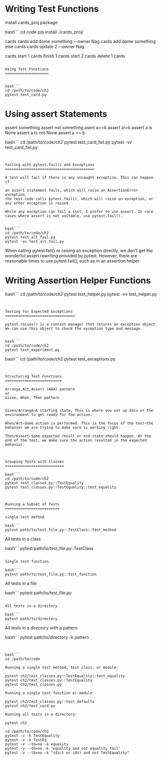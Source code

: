 

Writing Test Functions
=======================

install cards_proj package

bash```
cd code
pip install ./cards_proj/

cards
cards add dome something --owner Nag
cards add dome something else
cards
cards update 2 --owner Nag

cards start 1
cards finish 1
cards start 2
cards delete 1
cards

```

Using Test Functions
====================


bash```
cd /path/to/code/ch2
pytest test_card.py
```


Using assert Statements
========================

assert something
assert not something
asert a==b
assert a!=b
assert a is None
assert a is not None
assert a <= b


bash```
cd /path/to/code/ch2
pytest test_card_fail.py
pytest -vv test_card_fail.py
```


Failing with pytest.fail() and Exceptions
=========================================

A test will fail if there is any uncaught exception. This can happen if

an assert statement fails, which will raise an AssertionError exception,
the test code calls pytest.fail(), which will raise an exception, or
any other exception is raised.

While any exception can fail a test, I prefer to use assert. In rare cases where assert is not suitable, use pytest.fail().


bash```
cd /path/to/code/ch2
pytest test_alt_fail.py
pytest -vv test_alt_fail.py
```

When calling pytest.fail() or raising an exception directly, we don’t get the wonderful assert rewriting provided by pytest. 
However, there are reasonable times to use pytest.fail(), such as in an assertion helper.


Writing Assertion Helper Functions
==================================

bash```
cd /path/to/code/ch2
pytest test_helper.py
pytest -vv test_helper.py
```


Testing for Expected Exceptions
================================

pytest.raises() is a context manager that returns an exception object. We can use this object to check the exception type and message.


bash```
cd /path/to/code/ch2
pytest test_experiment.py
```

bash```
cd /path/to/code/ch2
pytest test_exceptions.py
```


Structuring Test Functions
==========================

Arrange,Act,Assert (AAA) pattern
or
Given, When, Then pattern


Given/Arrange—A starting state. This is where you set up data or the environment to get ready for the action.

When/Act—Some action is performed. This is the focus of the test—the behavior we are trying to make sure is working right.

Then/Assert—Some expected result or end state should happen. At the end of the test, we make sure the action resulted in the expected behavior.



Grouping Tests with Classes
===========================

bash```
cd /path/to/code/ch2
pytest test_classes.py::TestEquality
pytest test_classes.py::TestEquality::test_equality



Running a Subset of Tests
=========================

single test method

bash```
pytest path/to/test_file.py::TestClass::test_method
```

All tests in a class

bash```
pytest path/to/test_file.py::TestClass
```

Single test function

bash```
pytest path/to/test_file.py::test_function
```

All tests in a file

bash```
pytest path/to/test_file.py
```

All tests in a directory

bash```
pytest path/to/directory
```

All tests in a directory with a pattern

bash```
pytest path/to/directory -k pattern
```


bash```
cd /path/to/code

Running a single test method, test class, or module:

pytest ch2/test_classes.py::TestEquality::test_equality
pytest ch2/test_classes.py::TestEquality
pytest ch2/test_classes.py

Running a single test function or module:

pytest ch2/test_classes.py::test_defaults
pytest ch2/test_card.py

Running all tests in a directory:

pytest ch2

cd /path/to/code/ch2
pytest -v -k TestEquality
pytest -v -k TestEq
pytest -v --tb=no -k equality
pytest -v --tb=no -k "equality and not equality_fail"
pytest -v --tb=no -k "(dict or ids) and not TestEquality"

```

